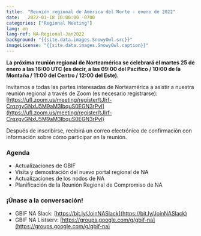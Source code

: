 ```yaml
---
title:  "Reunión regional de América del Norte - enero de 2022"
date:   2022-01-18 10:00:00 -0700
categories: ["Regional Meeting"]
lang: en
lang-ref: NA-Regional-Jan2022
background: "{{site.data.images.SnowyOwl.src}}"
imageLicense: "{{site.data.images.SnowyOwl.caption}}"
---
```


**La próxima reunión regional de Norteamérica se celebrará el martes 25 de enero a las 16:00 UTC (es decir, a las 09:00 del Pacífico / 10:00 de la Montaña / 11:00 del Centro / 12:00 del Este).**

Invitamos a todas las partes interesadas de Norteamérica a asistir a nuestra reunión regional a través de Zoom (es necesario registrarse): [https://ufl.zoom.us/meeting/register/tJIrf-CrqzgvGNxU5M9aM3lbquS0EGN3rPvl](https://ufl.zoom.us/meeting/register/tJIrf-CrqzgvGNxU5M9aM3lbquS0EGN3rPvl)

Después de inscribirse, recibirá un correo electrónico de confirmación con información sobre cómo participar en la reunión.

### Agenda
* Actualizaciones de GBIF
* Visita y demostración del nuevo portal regional de NA
* Actualizaciones de los nodos de NA
* Planificación de la Reunión Regional de Compromiso de NA

### ¡Únase a la conversación!
* GBIF NA Slack: [https://bit.ly/JoinNASlack](https://bit.ly/JoinNASlack)
* GBIF NA Listserv: [https://groups.google.com/g/gbif-na](https://groups.google.com/g/gbif-na)

<!--- ### Materiales y recursos de la reunión (sólo para ver): --->
